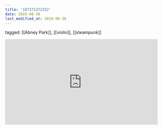 ```yaml
---
title: '187371372252'
date: 2019-08-30
last_modified_at: 2019-08-30
---
```

tagged: [[Abney Park]], [[violin]], [[steampunk]]
<iframe allow="accelerometer; autoplay; clipboard-write; encrypted-media; gyroscope; picture-in-picture" allowfullscreen="" frameborder="0" height="281" id="youtube_iframe" src="https://www.youtube.com/embed/P5aTGhdzLxQ?feature=oembed&amp;enablejsapi=1&amp;origin=https://safe.txmblr.com&amp;wmode=opaque" width="500"></iframe>